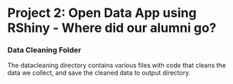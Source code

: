 # Project 2: Open Data App using RShiny - Where did our alumni go?
### Data Cleaning Folder

The datacleaning directory contains various files with code that cleans the data we collect, and save the cleaned data to output directory.
